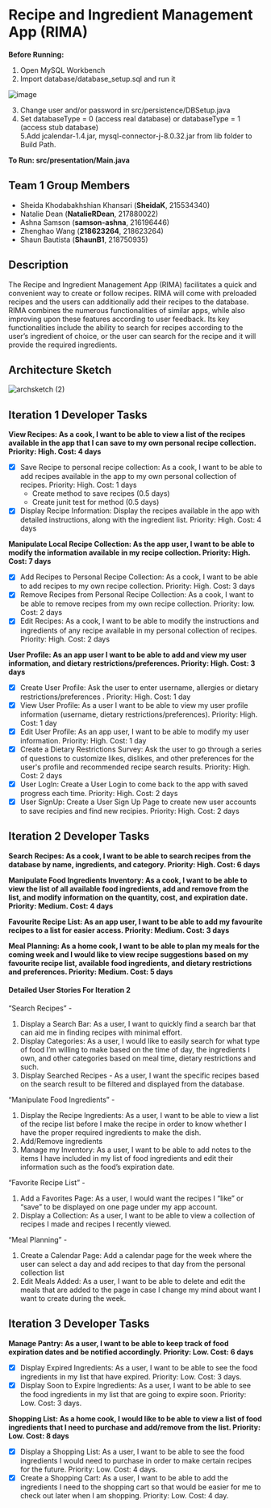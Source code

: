 # Recipe and Ingredient Management App (RIMA)

**Before Running:**
1. Open MySQL Workbench
2. Import database/database_setup.sql and run it

![image](https://user-images.githubusercontent.com/51792193/224358614-d0b80140-b5ec-4310-b698-9420474e1587.png)

3. Change user and/or password in src/persistence/DBSetup.java
4. Set databaseType = 0 (access real database) or databaseType = 1 (access stub database)\
5.Add jcalendar-1.4.jar, mysql-connector-j-8.0.32.jar from lib folder to Build Path.

**To Run: src/presentation/Main.java**
## Team 1 Group Members
- Sheida Khodabakhshian Khansari (**SheidaK**, 215534340)
- Natalie Dean (**NatalieRDean**, 217880022)
- Ashna Samson (**samson-ashna**, 216196446)
- Zhenghao Wang (**218623264**, 218623264)
- Shaun Bautista (**ShaunB1**, 218750935)

## Description
The Recipe and Ingredient Management App (RIMA) facilitates a quick and convenient way to create or follow recipes. RIMA will come with preloaded recipes and the users can additionally add their recipes to the database. RIMA combines the numerous functionalities of similar apps, while also improving upon these features according to user feedback. Its key functionalities include the ability to search for recipes according to the user’s ingredient of choice, or the user can search for the recipe and it will provide the required ingredients.

## Architecture Sketch
![archsketch (2)](https://user-images.githubusercontent.com/51792193/224328216-22a2c073-6d05-4ef2-8101-28c49e7bec75.jpg)

## Iteration 1 Developer Tasks
**View Recipes:  As a cook, I want to be able to view a list of the recipes available in the app that I can save to my own personal recipe collection. Priority: High. Cost: 4 days**
- [x] Save Recipe to personal recipe collection: As a cook, I want to be able to add recipes available in the app to my own personal collection of recipes. Priority: High. Cost: 1 days
  - Create method to save recipes (0.5 days)
  - Create junit test for method (0.5 days)
- [x] Display Recipe Information: Display the recipes available in the app with detailed instructions, along with the ingredient list. Priority: High. Cost: 4 days

**Manipulate Local Recipe Collection: As the app user, I want to be able to modify the information available in my recipe collection.  Priority: High. Cost: 7 days**
- [x] Add Recipes to Personal Recipe Collection:  As a cook, I want to be able to add recipes to my own recipe collection. Priority: High. Cost: 3 days
- [x] Remove Recipes from Personal Recipe Collection:  As a cook, I want to be able to remove recipes from my own recipe collection. Priority: low. Cost: 2 days
- [x] Edit Recipes:  As a cook, I want to be able to modify the instructions and ingredients of any recipe available in my personal collection of recipes. Priority: High. Cost: 2 days

**User Profile:  As an app user I want to be able to add and view my user information, and dietary restrictions/preferences.  Priority: High. Cost: 3 days**
- [x] Create User Profile:  Ask the user to enter username, allergies or dietary restrictions/preferences .  Priority: High. Cost: 1 day
- [x] View User Profile: As a user I want to be able to view my user profile information (username, dietary restrictions/preferences). Priority: High. Cost: 1 day 
- [x] Edit User Profile:  As an app user, I want to be able to modify my user information.  Priority: High. Cost: 1 day
- [x] Create a Dietary Restrictions Survey: Ask the user to go through a series of questions to customize likes, dislikes, and other preferences for the user's profile and recommended recipe search results. Priority: High. Cost: 2 days
- [x] User LogIn: Create a User Login to come back to the app with saved progress each time. Priority: High. Cost: 2 days
- [x] User SignUp: Create a User Sign Up Page to create new user accounts to save recipies and find new recipies. Priority: High. Cost: 2 days

## Iteration 2 Developer Tasks
**Search Recipes:  As a cook, I want to be able to search recipes from the database by name, ingredients, and category.  Priority: High. Cost: 6 days**

**Manipulate Food Ingredients Inventory:  As a cook, I want to be able to view the list of all available food ingredients, add and remove from the list, and modify information on the quantity, cost, and expiration date.  Priority: Medium. Cost: 4 days**

**Favourite Recipe List:  As an app user, I want to be able to add my favourite recipes to a list for easier access.  Priority: Medium. Cost: 3 days**

**Meal Planning:  As a home cook, I want to be able to plan my meals for the coming week and I would like to view recipe suggestions based on my favourite recipe list, available food ingredients, and dietary restrictions and preferences.  Priority: Medium. Cost: 5 days**
#### Detailed User Stories For Iteration 2
“Search Recipes” - 
1. Display a Search Bar: As a user, I want to quickly find a search bar that can aid me in finding recipes with minimal effort.
2. Display Categories: As a user, I would like to easily search for what type of food I’m willing to make based on the time of day, the ingredients I own, and other categories based on meal time, dietary restrictions and such.
3. Display Searched Recipes - As a user, I want the specific recipes based on the search result to be filtered and displayed from the database.

“Manipulate Food Ingredients” - 
1. Display the Recipe Ingredients: As a user, I want to be able to view a list of the recipe list before I make the recipe in order to know whether I have the proper required ingredients to make the dish.
2. Add/Remove ingredients
3. Manage my Inventory: As a user, I want to be able to add notes to the items I have included in my list of food ingredients and edit their information such as the food’s expiration date.

“Favorite Recipe List” -
1. Add a Favorites Page: As a user, I would want the recipes I “like” or “save” to be displayed on one page under my app account.
2. Display a Collection: As a user, I want to be able to view a collection of recipes I made and recipes I recently viewed.

“Meal Planning” -
1. Create a Calendar Page:  Add a calendar page for the week where the user can select a day and add recipes to that day from the personal collection list
2. Edit Meals Added: As a user, I want to be able to delete and edit the meals that are added to the page in case I change my mind about want I want to create during the week.

## Iteration 3 Developer Tasks
**Manage Pantry:  As a user, I want to be able to keep track of food expiration dates and be notified accordingly.  Priority: Low. Cost: 6 days**
- [x] Display Expired Ingredients: As a user, I want to be able to see the food ingredients in my list that have expired. Priority: Low. Cost: 3 days.
- [x] Display Soon to Expire Ingredients: As a user, I want to be able to see the food ingredients in my list that are going to expire soon. Priority: Low. Cost: 3 days.

**Shopping List:  As a home cook, I would like to be able to view a list of food ingredients that I need to purchase and add/remove from the list.  Priority: Low. Cost: 8 days**
- [x] Display a Shopping List: As a user, I want to be able to see the food ingredients I would need to purchase in order to make certain recipes for the future. Priority: Low. Cost: 4 days.
- [x] Create a Shopping Cart: As a user, I want to be able to add the ingredients I need to the shopping cart so that would be easier for me to check out later when I am shopping. Priority: Low. Cost: 4 day.
